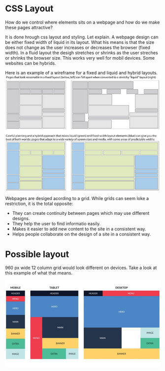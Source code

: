 # CSS Layout

How do we control where elements sits on a webpage and how do we make these pages attractive?

It is done hrough css layout and styling. Let explain.  A webpage design can be either fixed width of liquid in its layout. What his means is that the size does not change as the user increases or decreases the browser (fixed width). In a fluid layout the desigh stretches or shrinks as the user streches or shrinks the browser size. This works very well for mobil devices. Some websites can be hybrids.

Here is an example of a wireframe for a fixed and liquid and hybrid layouts.
![Webpage layout](images/layout.jpg)

Webpages are desiged acording to a grid. While grids can seem loke a restriction, it is the total opposite:

- They can create continuity between pages which may use different designs.
- They help the user to find informatio easily. 
- Makes it easier to add new content to the site in a consistent way.
- Helps people collaborate on the design of a site in a consistent way.

# Possible layout

960 px wide 12 column grid would look different on devices. Take a look at this example of what that means.

![fluid layout](images/fluid-layout.jpg)
